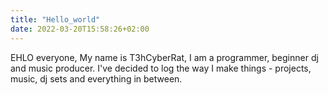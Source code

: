 ```yaml
---
title: "Hello_world"
date: 2022-03-20T15:58:26+02:00
---
```


EHLO everyone,
My name is T3hCyberRat, I am a programmer, beginner dj and music producer. I've decided to log the way I make things - projects, music, dj sets and everything in between.


